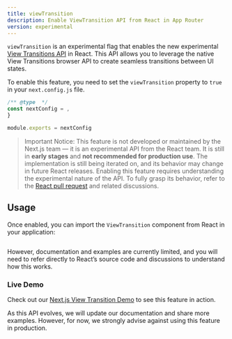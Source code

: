 ```yaml
---
title: viewTransition
description: Enable ViewTransition API from React in App Router
version: experimental
---
```


`viewTransition` is an experimental flag that enables the new experimental [View Transitions API](https://developer.mozilla.org/en-US/docs/Web/API/View_Transition_API) in React. This API allows you to leverage the native View Transitions browser API to create seamless transitions between UI states.

To enable this feature, you need to set the `viewTransition` property to `true` in your `next.config.js` file.

```js filename="next.config.js"
/** @type  */
const nextConfig = ,
}

module.exports = nextConfig
```

> Important Notice: This feature is not developed or maintained by the Next.js team — it is an experimental API from the React team. It is still in **early stages** and **not recommended for production use**. The implementation is still being iterated on, and its behavior may change in future React releases.
> Enabling this feature requires understanding the experimental nature of the API. To fully grasp its behavior, refer to the [React pull request](https://github.com/facebook/react/pull/31975) and related discussions.

## Usage

Once enabled, you can import the `ViewTransition` component from React in your application:

```jsx

```

However, documentation and examples are currently limited, and you will need to refer directly to React’s source code and discussions to understand how this works.

### Live Demo

Check out our [Next.js View Transition Demo](https://view-transition-example.vercel.app) to see this feature in action.

As this API evolves, we will update our documentation and share more examples. However, for now, we strongly advise against using this feature in production.
